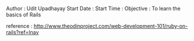 Author : Udit Upadhayay
Start Date :
Start Time :
Objective : To learn the basics of Rails

reference : http://www.theodinproject.com/web-development-101/ruby-on-rails?ref=lnav
